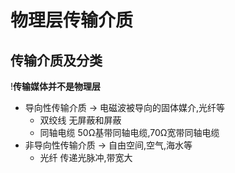 # 物理层传输介质

## 传输介质及分类

!**传输媒体并不是物理层**

- 导向性传输介质 -> 电磁波被导向的固体媒介,光纤等
  - 双绞线 无屏蔽和屏蔽
  - 同轴电缆 50Ω基带同轴电缆,70Ω宽带同轴电缆
- 非导向性传输介质 -> 自由空间,空气,海水等
  - 光纤 传递光脉冲,带宽大
